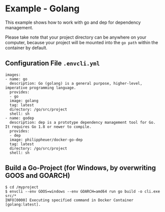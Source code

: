 # Example - Golang

This example shows how to work with go and dep for dependency management.

Please take note that your project directory can be anywhere on your computer, because your project will be mounted into the `go path` within the container by default.

## Configuration File `.envcli.yml`

```
images:
- name: go
  description: Go (golang) is a general purpose, higher-level, imperative programming language.
  provides:
  - go
  image: golang
  tag: latest
  directory: /go/src/project
  shell: sh
- name: godep
  description: dep is a prototype dependency management tool for Go. It requires Go 1.8 or newer to compile.
  provides:
  - dep
  image: philippheuer/docker-go-dep
  tag: latest
  directory: /go/src/project
  shell: sh
```

## Build a Go-Project (for Windows, by overwriting GOOS and GOARCH)

```
$ cd /myproject
$ envcli --env GOOS=windows --env GOARCH=amd64 run go build -o cli.exe src/*
INFO[0000] Executing specified command in Docker Container [golang:latest].
```
